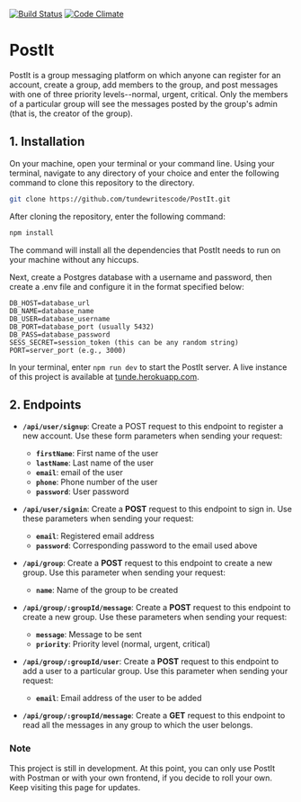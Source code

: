 [![Build Status](https://travis-ci.org/tundewritescode/PostIt.svg?branch=development)](https://travis-ci.org/tundewritescode/PostIt)
[![Code Climate](https://codeclimate.com/github/tundewritescode/PostIt/badges/gpa.svg)](https://codeclimate.com/github/tundewritescode/PostIt)
# **PostIt**
PostIt is a group messaging platform on which anyone can register for an account, create a group, add members to the group, and post messages with one of three priority levels--normal, urgent, critical. Only the members of a particular group will see the messages posted by the group's admin (that is, the creator of the group).

## **1. Installation**
On your machine, open your terminal or your command line. Using your terminal, navigate to any directory of your choice and enter the following command to clone this repository to the directory.

```bash
git clone https://github.com/tundewritescode/PostIt.git
```
After cloning the repository, enter the following command:

```bash
npm install
```
The command will install all the dependencies that PostIt needs to run on your machine without any hiccups.

Next, create a Postgres database with a username and password, then create a .env file and configure it in the format specified below:

```
DB_HOST=database_url
DB_NAME=database_name
DB_USER=database_username
DB_PORT=database_port (usually 5432)
DB_PASS=database_password
SESS_SECRET=session_token (this can be any random string)
PORT=server_port (e.g., 3000)
```

In your terminal, enter `npm run dev` to start the PostIt server. A live instance of this project is available at [tunde.herokuapp.com](http://tunde.herokuapp.com).

## **2. Endpoints**
* **`/api/user/signup`**: Create a POST request to this endpoint to register a new account. Use these form parameters when sending your request:
  * **`firstName`**: First name of the user
  * **`lastName`**: Last name of the user
  * **`email`**: email of the user
  * **`phone`**: Phone number of the user
  * **`password`**: User password

* **`/api/user/signin`**: Create a **POST** request to this endpoint to sign in. Use these parameters when sending your request:
  * **`email`**: Registered email address
  * **`password`**: Corresponding password to the email used above

* **`/api/group`**: Create a **POST** request to this endpoint to create a new group. Use this parameter when sending your request:
  * **`name`**: Name of the group to be created

* **`/api/group/:groupId/message`**: Create a **POST** request to this endpoint to create a new group. Use these parameters when sending your request:
  * **`message`**: Message to be sent
  * **`priority`**: Priority level (normal, urgent, critical)

* **`/api/group/:groupId/user`**: Create a **POST** request to this endpoint to add a user to a particular group. Use this parameter when sending your request:
  * **`email`**: Email address of the user to be added

* **`/api/group/:groupId/message`**: Create a **GET** request to this endpoint to read all the messages in any group to which the user belongs.

### **Note**
This project is still in development. At this point, you can only use PostIt with Postman or with your own frontend, if you decide to roll your own. Keep visiting this page for updates.
